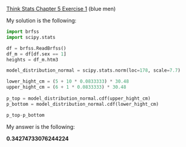 [Think Stats Chapter 5 Exercise 1](http://greenteapress.com/thinkstats2/html/thinkstats2006.html#toc50) (blue men)

My solution is the following: 

```python
import brfss
import scipy.stats

df = brfss.ReadBrfss()
df_m = df[df.sex == 1]
heights = df_m.htm3

model_distribution_normal = scipy.stats.norm(loc=178, scale=7.7)

lower_hight_cm = (5 + 10 * 0.0833333) * 30.48
upper_hight_cm = (6 + 1 * 0.0833333) * 30.48
    
p_top = model_distribution_normal.cdf(upper_hight_cm)    
p_bottom = model_distribution_normal.cdf(lower_hight_cm)  

p_top-p_bottom
```

My answer is the following:

**0.34274733076244224**
